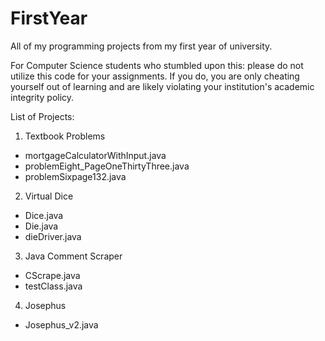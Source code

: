 # FirstYear

All of my programming projects from my first year of university. 

For Computer Science students who stumbled upon this: please do not utilize this code for your assignments. If you do, you are only cheating yourself out of learning and are likely violating your institution's academic integrity policy. 

List of Projects:
1. Textbook Problems
  - mortgageCalculatorWithInput.java
  - problemEight_PageOneThirtyThree.java
  - problemSixpage132.java
2. Virtual Dice
  - Dice.java
  - Die.java
  - dieDriver.java
3. Java Comment Scraper
  - CScrape.java
  - testClass.java
4. Josephus
- Josephus_v2.java
